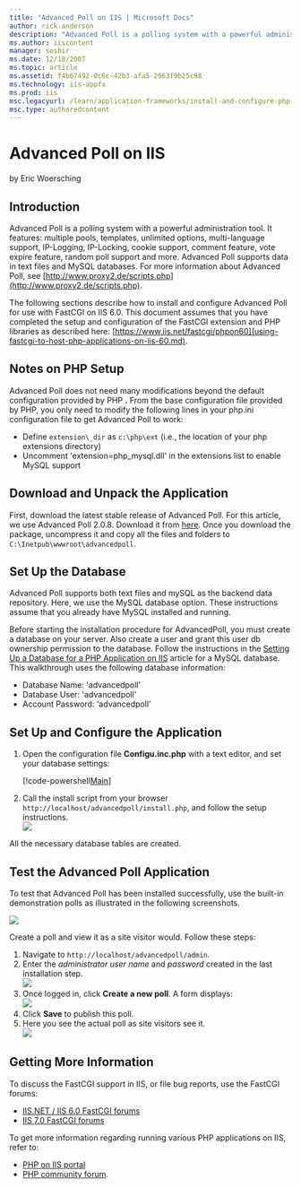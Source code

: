 ```yaml
---
title: "Advanced Poll on IIS | Microsoft Docs"
author: rick-anderson
description: "Advanced Poll is a polling system with a powerful administration tool. It features: multiple pools, templates, unlimited options, multi-language support, IP-..."
ms.author: iiscontent
manager: soshir
ms.date: 12/18/2007
ms.topic: article
ms.assetid: f4b67492-0c6c-42b3-afa5-2963f9b25c98
ms.technology: iis-appfx
ms.prod: iis
msc.legacyurl: /learn/application-frameworks/install-and-configure-php-applications-on-iis/advanced-poll-on-iis
msc.type: authoredcontent
---
```

Advanced Poll on IIS
====================
by Eric Woersching

## Introduction

Advanced Poll is a polling system with a powerful administration tool. It features: multiple pools, templates, unlimited options, multi-language support, IP-Logging, IP-Locking, cookie support, comment feature, vote expire feature, random poll support and more. Advanced Poll supports data in text files and MySQL databases. For more information about Advanced Poll, see [http://www.proxy2.de/scripts.php](http://www.proxy2.de/scripts.php).

The following sections describe how to install and configure Advanced Poll for use with FastCGI on IIS 6.0. This document assumes that you have completed the setup and configuration of the FastCGI extension and PHP libraries as described here: [https://www.iis.net/fastcgi/phpon60](using-fastcgi-to-host-php-applications-on-iis-60.md).

## Notes on PHP Setup

Advanced Poll does not need many modifications beyond the default configuration provided by PHP **.** From the base configuration file provided by PHP, you only need to modify the following lines in your php.ini configuration file to get Advanced Poll to work:

- Define `extension\_dir` as `c:\php\ext` (i.e., the location of your php extensions directory)
- Uncomment 'extension=php\_mysql.dll' in the extensions list to enable MySQL support

## Download and Unpack the Application

First, download the latest stable release of Advanced Poll. For this article, we use Advanced Poll 2.0.8. Download it from [here](http://www.proxy2.de/scripts.php). Once you download the package, uncompress it and copy all the files and folders to `C:\Inetpub\wwwroot\advancedpoll`.

## Set Up the Database

Advanced Poll supports both text files and mySQL as the backend data repository. Here, we use the MySQL database option. These instructions assume that you already have MySQL installed and running.

Before starting the installation procedure for AdvancedPoll, you must create a database on your server. Also create a user and grant this user db ownership permission to the database. Follow the instructions in the [Setting Up a Database for a PHP Application on IIS](../install-and-configure-php-on-iis/setting-up-a-database-for-a-php-application-on-iis.md) article for a MySQL database. This walkthrough uses the following database information:

- Database Name: 'advancedpoll'
- Database User: 'advancedpoll'
- Account Password: 'advancedpoll'

## Set Up and Configure the Application

1. Open the configuration file **Configu.inc.php** with a text editor, and set your database settings:  

    [!code-powershell[Main](advanced-poll-on-iis/samples/sample1.ps1)]
2. Call the install script from your browser `http://localhost/advancedpoll/install.php`, and follow the setup instructions.  
    [![](advanced-poll-on-iis/_static/image2.png)](advanced-poll-on-iis/_static/image1.png)

All the necessary database tables are created.

## Test the Advanced Poll Application

To test that Advanced Poll has been installed successfully, use the built-in demonstration polls as illustrated in the following screenshots.

[![](advanced-poll-on-iis/_static/image4.png)](advanced-poll-on-iis/_static/image3.png)

Create a poll and view it as a site visitor would. Follow these steps:

1. Navigate to `http://localhost/advancedpoll/admin`.
2. Enter the *administrator user name* and *password* created in the last installation step.  
    [![](advanced-poll-on-iis/_static/image6.png)](advanced-poll-on-iis/_static/image5.png)
3. Once logged in, click **Create a new poll**. A form displays:  
    [![](advanced-poll-on-iis/_static/image8.png)](advanced-poll-on-iis/_static/image7.png)
4. Click **Save** to publish this poll.
5. Here you see the actual poll as site visitors see it.  
    [![](advanced-poll-on-iis/_static/image10.png)](advanced-poll-on-iis/_static/image9.png)

## Getting More Information

To discuss the FastCGI support in IIS, or file bug reports, use the FastCGI forums:

- [IIS.NET / IIS 6.0 FastCGI forums](https://forums.iis.net/1103.aspx)
- [IIS 7.0 FastCGI forums](https://forums.iis.net/1104.aspx)

To get more information regarding running various PHP applications on IIS, refer to:

- [PHP on IIS portal](https://php.iis.net/)
- [PHP community forum](https://forums.iis.net/1102.aspx).